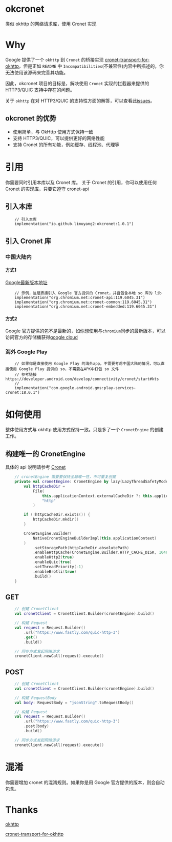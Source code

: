 # okcronet
类似 okhttp 的网络请求库，使用 Cronet 实现

# Why
Google 提供了一个 `okhttp` 到 `Cronet` 的桥接实现 [cronet-transport-for-okhttp](https://github.com/google/cronet-transport-for-okhttp/)，但是正如 `README` 中 `Incompatibilities`(不兼容性)内容中所描述的，你无法使用该源码来完善其功能。

因此，okcronet 项目的目标是，解决使用 `Cronet` 实现的拦截器来提供的 HTTP3/QUIC 支持中存在的问题。

关于 `okhttp` 在对 HTTP3/QUIC 的支持性方面的解答，可以查看此[issues](https://github.com/square/okhttp/issues/907)。

## okcronet 的优势
* 使用简单，与 OkHttp 使用方式保持一致
* 支持 HTTP3/QUIC，可以提供更好的网络性能
* 支持 Cronet 的所有功能，例如缓存、线程池、代理等

# 引用
你需要同时引用本库以及 Cronet 库。
关于 Cronet 的引用，你可以使用任何 Cronet 的实现库，只要它遵守 cronet-api 

## 引入本库
```
    // 引入本库
    implementation("io.github.limuyang2:okcronet:1.0.1")

```

## 引入 Cronet 库
### 中国大陆内
#### 方式1
[Google最新版本地址](https://maven.google.com/web/index.html?#org.chromium.net)
```
    // 示例，这是直接引入 Google 官方提供的 Cronet，并且包含本地 so 库的 lib
    implementation("org.chromium.net:cronet-api:119.6045.31")
    implementation("org.chromium.net:cronet-common:119.6045.31")
    implementation("org.chromium.net:cronet-embedded:119.6045.31")
```
#### 方式2
Google 官方提供的包不是最新的，如你想使用与`chromium`同步的最新版本，可以访问官方的存储桶获得[google cloud](https://console.cloud.google.com/storage/browser/chromium-cronet/android;tab=objects?inv=1&invt=Abmz0w&prefix=&forceOnObjectsSortingFiltering=true)

### 海外 Google Play
```
    // 如果你是直接使用 Google Play 的海外app，不需要考虑中国大陆的情况，可以直接使用 Google Play 提供的 so，不需要在APK中打包 so 文件
    // 参考链接 https://developer.android.com/develop/connectivity/cronet/start#kts
    //
    implementation("com.google.android.gms:play-services-cronet:18.0.1")
```



# 如何使用
整体使用方式与 okhttp 使用方式保持一致。只是多了一个 `CronetEngine` 的创建工作。

## 构建唯一的 CronetEngine
具体的 api 说明请参考 [Cronet](https://developer.android.com/develop/connectivity/cronet)
```kotlin
    // cronetEngine 需要要保持全局唯一性，不可重复创建
    private val cronetEngine: CronetEngine by lazy(LazyThreadSafetyMode.NONE) {
        val httpCacheDir =
            File(
                this.applicationContext.externalCacheDir ?: this.applicationContext.cacheDir,
                "http"
            )

        if (!httpCacheDir.exists()) {
            httpCacheDir.mkdir()
        }

        CronetEngine.Builder(
            NativeCronetEngineBuilderImpl(this.applicationContext)
        )
            .setStoragePath(httpCacheDir.absolutePath)
            .enableHttpCache(CronetEngine.Builder.HTTP_CACHE_DISK, 1048576)
            .enableHttp2(true)
            .enableQuic(true)
            .setThreadPriority(-1)
            .enableBrotli(true)
            .build()
    }
```

## GET
```kotlin
    // 创建 CronetClient
    val cronetClient = CronetClient.Builder(cronetEngine).build()

    // 构建 Request
    val request = Request.Builder()
        .url("https://www.fastly.com/quic-http-3")
        .get()
        .build()

    // 同步方式发起网络请求
    cronetClient.newCall(request).execute()

```

## POST
```kotlin
    // 创建 CronetClient
    val cronetClient = CronetClient.Builder(cronetEngine).build()

    // 构建 RequestBody
    val body: RequestBody = "jsonString".toRequestBody()

    // 构建 Request
    val request = Request.Builder()
        .url("https://www.fastly.com/quic-http-3")
        .post(body)
        .build()

    // 同步方式发起网络请求
    cronetClient.newCall(request).execute()
```

# 混淆
你需要增加 cronet 的混淆规则。如果你是用 Google 官方提供的版本，则会自动包含。


# Thanks
[okhttp](https://github.com/square/okhttp)

[cronet-transport-for-okhttp](https://github.com/google/cronet-transport-for-okhttp)
